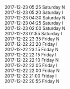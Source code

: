 2017-12-23 05:25 Saturday  N  
2017-12-23 05:20 Saturday  I  
2017-12-23 04:30 Saturday  N  
2017-12-23 04:25 Saturday  I  
2017-12-23 02:00 Saturday  N  
2017-12-23 01:55 Saturday  I  
2017-12-22 23:35 Friday  N  
2017-12-22 23:20 Friday  I  
2017-12-22 23:15 Friday  N  
2017-12-22 22:15 Friday  I  
2017-12-22 22:10 Friday  N  
2017-12-22 22:05 Friday  I  
2017-12-22 22:00 Friday  N  
2017-12-22 21:00 Friday  I  
2017-12-22 20:55 Friday  N  
